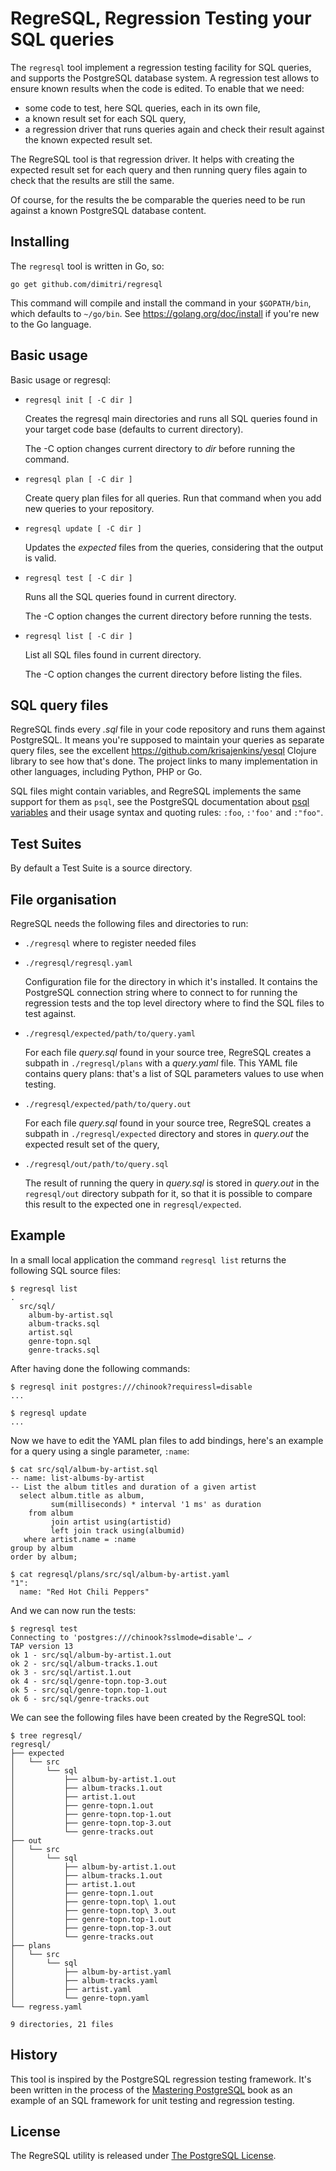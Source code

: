 # RegreSQL, Regression Testing your SQL queries

The `regresql` tool implement a regression testing facility for SQL queries,
and supports the PostgreSQL database system. A regression test allows to
ensure known results when the code is edited. To enable that we need:

  - some code to test, here SQL queries, each in its own file,
  - a known result set for each SQL query,
  - a regression driver that runs queries again and check their result
    against the known expected result set.
    
The RegreSQL tool is that regression driver. It helps with creating the
expected result set for each query and then running query files again to
check that the results are still the same.

Of course, for the results the be comparable the queries need to be run
against a known PostgreSQL database content.

## Installing

The `regresql` tool is written in Go, so:

    go get github.com/dimitri/regresql
    
This command will compile and install the command in your `$GOPATH/bin`,
which defaults to `~/go/bin`. See <https://golang.org/doc/install> if you're
new to the Go language.

## Basic usage

Basic usage or regresql:

  - `regresql init [ -C dir ]`
  
    Creates the regresql main directories and runs all SQL queries found in
    your target code base (defaults to current directory).
    
    The -C option changes current directory to *dir* before running the
    command.
  
  - `regresql plan [ -C dir ]`
  
    Create query plan files for all queries. Run that command when you add
    new queries to your repository.
  
  - `regresql update [ -C dir ]`
  
    Updates the *expected* files from the queries, considering that the
    output is valid.
  
  - `regresql test [ -C dir ]`
  
    Runs all the SQL queries found in current directory.
    
    The -C option changes the current directory before running the tests.
    
  - `regresql list [ -C dir ]`
  
    List all SQL files found in current directory.

    The -C option changes the current directory before listing the files.

## SQL query files

RegreSQL finds every *.sql* file in your code repository and runs them
against PostgreSQL. It means you're supposed to maintain your queries as
separate query files, see the
excellent <https://github.com/krisajenkins/yesql> Clojure library to see how
that's done. The project links to many implementation in other languages,
including Python, PHP or Go.

SQL files might contain variables, and RegreSQL implements the same support
for them as `psql`, see the PostgreSQL documentation
about
[psql variables](https://www.postgresql.org/docs/current/static/app-psql.html#APP-PSQL-VARIABLES) and
their usage syntax and quoting rules: `:foo`, `:'foo'` and `:"foo"`.

## Test Suites

By default a Test Suite is a source directory.

## File organisation

RegreSQL needs the following files and directories to run:

  - `./regresql` where to register needed files
  
  - `./regresql/regresql.yaml`
  
    Configuration file for the directory in which it's installed. It
    contains the PostgreSQL connection string where to connect to for
    running the regression tests and the top level directory where to find
    the SQL files to test against.
  
  - `./regresql/expected/path/to/query.yaml`
  
    For each file *query.sql* found in your source tree, RegreSQL creates a
    subpath in `./regresql/plans` with a *query.yaml* file. This YAML file
    contains query plans: that's a list of SQL parameters values to use when
    testing.
  
  - `./regresql/expected/path/to/query.out`
  
    For each file *query.sql* found in your source tree, RegreSQL creates a
    subpath in `./regresql/expected` directory and stores in *query.out* the
    expected result set of the query,
    
  - `./regresql/out/path/to/query.sql`
  
    The result of running the query in *query.sql* is stored in *query.out*
    in the `regresql/out` directory subpath for it, so that it is possible
    to compare this result to the expected one in `regresql/expected`.
    
## Example

In a small local application the command `regresql list` returns the
following SQL source files:

```
$ regresql list
.
  src/sql/
    album-by-artist.sql
    album-tracks.sql
    artist.sql
    genre-topn.sql
    genre-tracks.sql
```

After having done the following commands:

```
$ regresql init postgres:///chinook?requiressl=disable
...

$ regresql update
...
```

Now we have to edit the YAML plan files to add bindings, here's an example
for a query using a single parameter, `:name`:

```
$ cat src/sql/album-by-artist.sql
-- name: list-albums-by-artist
-- List the album titles and duration of a given artist
  select album.title as album,
         sum(milliseconds) * interval '1 ms' as duration
    from album
         join artist using(artistid)
         left join track using(albumid)
   where artist.name = :name
group by album
order by album;

$ cat regresql/plans/src/sql/album-by-artist.yaml 
"1":
  name: "Red Hot Chili Peppers"
```

And we can now run the tests:

```
$ regresql test
Connecting to 'postgres:///chinook?sslmode=disable'… ✓
TAP version 13
ok 1 - src/sql/album-by-artist.1.out
ok 2 - src/sql/album-tracks.1.out
ok 3 - src/sql/artist.1.out
ok 4 - src/sql/genre-topn.top-3.out
ok 5 - src/sql/genre-topn.top-1.out
ok 6 - src/sql/genre-tracks.out
```

We can see the following files have been created by the RegreSQL tool: 

```
$ tree regresql/
regresql/
├── expected
│   └── src
│       └── sql
│           ├── album-by-artist.1.out
│           ├── album-tracks.1.out
│           ├── artist.1.out
│           ├── genre-topn.1.out
│           ├── genre-topn.top-1.out
│           ├── genre-topn.top-3.out
│           └── genre-tracks.out
├── out
│   └── src
│       └── sql
│           ├── album-by-artist.1.out
│           ├── album-tracks.1.out
│           ├── artist.1.out
│           ├── genre-topn.1.out
│           ├── genre-topn.top\ 1.out
│           ├── genre-topn.top\ 3.out
│           ├── genre-topn.top-1.out
│           ├── genre-topn.top-3.out
│           └── genre-tracks.out
├── plans
│   └── src
│       └── sql
│           ├── album-by-artist.yaml
│           ├── album-tracks.yaml
│           ├── artist.yaml
│           └── genre-topn.yaml
└── regress.yaml

9 directories, 21 files
```

## History

This tool is inspired by the PostgreSQL regression testing framework. It's
been written in the process of
the [Mastering PostgreSQL](http://masteringpostgresql.com/) book as an
example of an SQL framework for unit testing and regression testing.

## License

The RegreSQL utility is released
under [The PostgreSQL License](https://www.postgresql.org/about/licence/).
